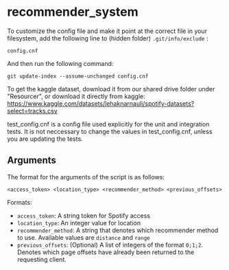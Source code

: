 # recommender_system

To customize the config file and make it point at the correct file in your filesystem, add the following line to (hidden folder) `.git/info/exclude` :

```
config.cnf
```

And then run the following command:

```
git update-index --assume-unchanged config.cnf
```

To get the kaggle dataset, download it from our shared drive folder under "Resourcer", or download it directly from kaggle: 
https://www.kaggle.com/datasets/lehaknarnauli/spotify-datasets?select=tracks.csv

test_config.cnf is a config file used explicitly for the unit and integration tests. It is not neccessary to change the values in test_config.cnf, unless you are updating the tests.

## Arguments

The format for the arguments of the script is as follows:

```
<access_token> <location_type> <recommender_method> <previous_offsets> 
```

Formats:
* `access_token`: A string token for Spotify access
* `location_type`: An integer value for location
* `recommender_method`: A string that denotes which recommender method to use. Available values are `distance` and `range`
* `previous_offsets`: (Optional) A list of integers of the format `0;1;2`. Denotes which page offsets have already been returned to the requesting client.